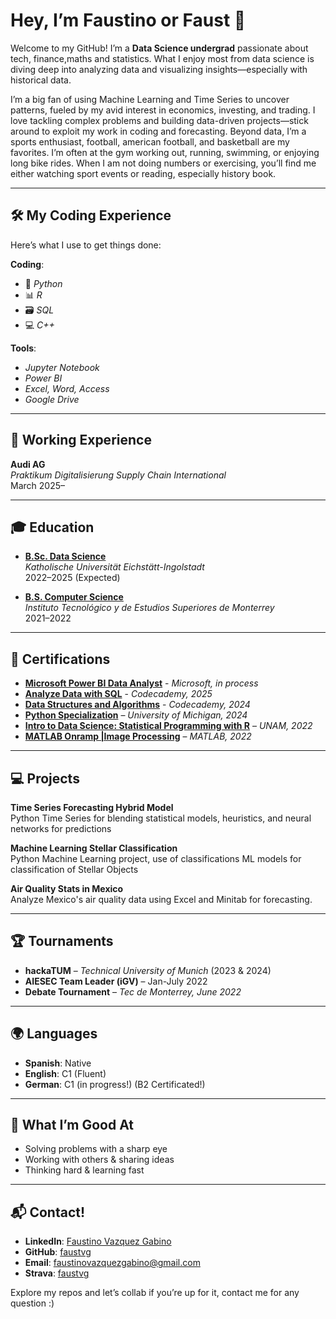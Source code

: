 # Hey, I’m Faustino or Faust 👋  
Welcome to my GitHub! I’m a **Data Science undergrad** passionate about tech, finance,maths and statistics. What I enjoy most from data science is diving deep into analyzing data and visualizing insights—especially with historical data. 

I’m a big fan of using Machine Learning and Time Series to uncover patterns, fueled by my avid interest in economics, investing, and trading. I love tackling complex problems and building data-driven projects—stick around to exploit my work in coding and forecasting.
Beyond data, I’m a sports enthusiast, football, american football, and basketball are my favorites. I’m often at the gym working out, running, swimming, or enjoying long bike rides.  When I am not doing numbers or exercising, you’ll find me either watching sport events or reading, especially history book.


---

## 🛠️ My Coding Experience  
Here’s what I use to get things done:  

**Coding**:  
- 🐍 *Python*  
- 📊 *R*  
- 🗃️ *SQL*  
- 💻 *C++*  

**Tools**:  
- *Jupyter Notebook*  
- *Power BI*  
- *Excel, Word, Access*  
- *Google Drive*  

---

## 💼 Working Experience  
**Audi AG**  
*Praktikum Digitalisierung Supply Chain International*  
March 2025–  

---

## 🎓 Education  
- **[B.Sc. Data Science](https://www.ku.de/en/mgf/studiengaenge/bachelor/data-science)**  
*Katholische Universität Eichstätt-Ingolstadt*  
2022–2025 (Expected)  

- **[B.S. Computer Science](https://tec.mx/en/computer-science-and-information-technologies/bs-in-computer-science-and-technology)**    
*Instituto Tecnológico y de Estudios Superiores de Monterrey*  
2021–2022  

---

## 📜 Certifications  
- **[Microsoft Power BI Data Analyst](URL_de_tu_certificado)** - *Microsoft, in process*
- **[Analyze Data with SQL](https://www.codecademy.com/profiles/faustvg/certificates/5cafb2d937090210d7df3652)** - *Codecademy, 2025*
- **[Data Structures and Algorithms](https://www.codecademy.com/profiles/faustvg/certificates/7a1021b263de1990c643feb15d9f1f7a)** - *Codecademy, 2024*
- **[Python Specialization](https://www.coursera.org/account/accomplishments/specialization/TDPT3E792V6H)** – *University of Michigan, 2024*
- **[Intro to Data Science: Statistical Programming with R](https://www.coursera.org/account/accomplishments/certificate/A6DVKHJ75G2E)** – *UNAM, 2022*
- **[MATLAB Onramp |Image Processing](https://matlabacademy.mathworks.com/progress/share/certificate.html?id=7c5b80d9-39a3-42a6-b0b1-4dae912343e8&)** – *MATLAB, 2022*


---

## 💻 Projects 
**Time Series Forecasting Hybrid Model**  
Python Time Series for blending statistical models, heuristics, and neural networks for predictions

**Machine Learning Stellar Classification**  
Python Machine Learning project, use of classifications ML models for classification of Stellar Objects  

**Air Quality Stats in Mexico**  
Analyze Mexico's air quality data using Excel and Minitab for forecasting.

---

## 🏆 Tournaments  
- **hackaTUM** – *Technical University of Munich* (2023 & 2024)
- **AIESEC Team Leader (iGV)** – Jan-July 2022  
- **Debate Tournament** – *Tec de Monterrey, June 2022*  

---

## 🌍 Languages  
- **Spanish**: Native  
- **English**: C1 (Fluent)  
- **German**: C1 (in progress!) (B2 Certificated!)

---

## 🌟 What I’m Good At  
- Solving problems with a sharp eye  
- Working with others & sharing ideas  
- Thinking hard & learning fast  

---
## 📬 Contact!  
- **LinkedIn**: [Faustino Vazquez Gabino](https://www.linkedin.com/in/faustvg)  
- **GitHub**: [faustvg](https://github.com/faustvg)  
- **Email**: [faustinovazquezgabino@gmail.com](mailto:faustinovazquezgabino@gmail.com)  
- **Strava**: [faustvg](https://www.strava.com/athletes/142792379)  

Explore my repos and let’s collab if you’re up for it, contact me for any question :)  
